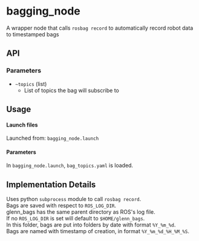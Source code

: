 # bagging_node

A wrapper node that calls `rosbag record` to automatically record robot data to timestamped bags

## API

### Parameters
* `~topics` (list)
    * List of topics the bag will subscribe to

## Usage

#### Launch files
Launched from: `bagging_node.launch`

#### Parameters
In `bagging_node.launch`, `bag_topics.yaml` is loaded.

## Implementation Details

Uses python `subprocess` module to call `rosbag record`.\
Bags are saved with respect to `ROS_LOG_DIR`.\
glenn_bags has the same parent directory as ROS's log file.\
If no `ROS_LOG_DIR` is set will default to `$HOME/glenn_bags`.\
In this folder, bags are put into folders by date with format `%Y_%m_%d`.  
Bags are named with timestamp of creation, in format `%Y_%m_%d_%H_%M_%S`.
